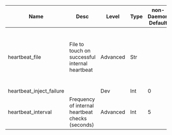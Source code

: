| Name | Desc | Level | Type | non-Daemon Default | Daemon Default | Min | Max | Valid Values | verbatim | See also | Flags | Services | Validator | Long Desc | Tags |
| --- | --- | --- | --- | --- | --- | --- | --- | --- | --- | --- | --- | --- | --- | --- | --- |
| <span id="SP_heartbeat_file">heartbeat_file</span> |  File to touch on successful internal heartbeat | Advanced | Str |  |  |  |  |  |  | [[heartbeat_interval](/global/heartbeat.md#SP_heartbeat_interval)] | STARTUP |  |  | If set, this file will be touched every time an internal heartbeat check succeeds. |  |
| <span id="SP_heartbeat_inject_failure">heartbeat_inject_failure</span> |   | Dev | Int | 0 |  |  |  |  |  |  |  |  |  |  |  |
| <span id="SP_heartbeat_interval">heartbeat_interval</span> |  Frequency of internal heartbeat checks (seconds) | Advanced | Int | 5 |  |  |  |  |  |  | STARTUP |  |  |  |  |
